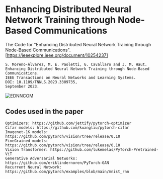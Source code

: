 # Enhancing Distributed Neural Network Training through Node-Based Communications
The Code for "Enhancing Distributed Neural Network Training through Node-Based Communications". [https://ieeexplore.ieee.org/document/10254237]
```
S. Moreno-Álvarez, M. E. Paoletti, G. Cavallaro and J. M. Haut.
Enhancing Distributed Neural Network Training through Node-Based Communications.
IEEE Transactions on Neural Networks and Learning Systems.
DOI: 10.1109/TNNLS.2023.3309735,
September 2023.
```

![EDNNCOM](./images/EDNNCOM.png)



## Codes used in the paper
```
Optimizers: https://github.com/jettify/pytorch-optimizer
Cifar models: https://github.com/kuangliu/pytorch-cifar
Imagenet-1K models: https://github.com/pytorch/vision/tree/release/0.10
FineGrained models: https://github.com/pytorch/vision/tree/release/0.10
Vision Transformer: https://github.com/lukemelas/PyTorch-Pretrained-ViT
Generative Adversarial Networks: https://github.com/eriklindernoren/PyTorch-GAN
Recurrent Neural Network: https://github.com/pytorch/examples/blob/main/mnist_rnn
```
